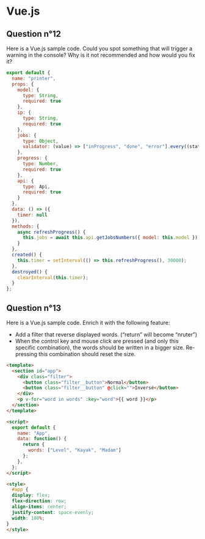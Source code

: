 # Vue.js

## Question n°12
Here is a Vue.js sample code. Could you spot something that will trigger a warning in the console? Why is it not 
recommended and how would you fix it?

```js
export default {
  name: "printer",
  props: {
    model: {
      type: String,
      required: true
    },
    ip: {
      type: String,
      required: true
    },
    jobs: {
      type: Object,
      validator: (value) => ["inProgress", "done", "error"].every((status) => typeof value[status] === "number")
    },
    progress: {
      type: Number, 
      required: true
    },
    api: {
      type: Api,
      required: true
    }
  },
  data: () => ({
    timer: null
  }),
  methods: {
    async refreshProgress() {
      this.jobs = await this.api.getJobsNumbers({ model: this.model });
    }
  },
  created() {
    this.timer = setInterval(() => this.refreshProgress(), 30000);
  },
  destroyed() {
    clearInterval(this.timer);
  }
};
```

## Question n°13
Here is a Vue.js sample code. Enrich it with the following feature:
- Add a filter that reverse displayed words. (“return” will become “nruter”)
- When the control key and mouse click are pressed (and only this specific
  combination), the words should be written in a bigger size. Re-pressing this
  combination should reset the size.

```html
<template>
  <section id="app">
    <div class="filter">
      <button class="filter__button">Normal</button>
      <button class="filter__button" @click="">Inversé</button>
    </div>
    <p v-for="word in words" :key="word">{{ word }}</p>
  </section>
</template>

<script>
  export default {
    name: "App",
    data: function() {
      return {
        words: ["Level", "Kayak", "Madam"]
      };
    },
  };
</script>

<style>
  #app {
  display: flex;
  flex-direction: row;
  align-items: center;
  justify-content: space-evenly;
  width: 100%;
}
</style>
```
